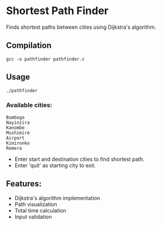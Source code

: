 # Shortest Path Finder

Finds shortest paths between cities using Dijkstra's algorithm.

## Compilation

```gcc -o pathfinder pathfinder.c```

## Usage

```./pathfinder```

### Available cities:

    Bumbogo
    Nayinzira
    Kanombe
    Mushimire
    Airport
    Kimironko
    Remera

- Enter start and destination cities to find shortest path.
- Enter 'quit' as starting city to exit.

## Features:
- Dijkstra's algorithm implementation
- Path visualization
- Total time calculation
- Input validation